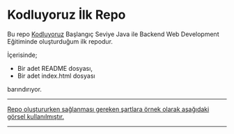 # Kodluyoruz İlk Repo

Bu repo [Kodluyoruz](https://app.patika.dev/feyzameyza) Başlangıç Seviye Java ile Backend Web Development  Eğitiminde oluşturduğum ilk repodur. 

İçerisinde;
- Bir adet README dosyası,
- Bir adet index.html dosyası

barındırıyor.

---

[Repo oluştururken sağlanması gereken şartlara örnek olarak aşağıdaki görsel kullanılmıştır.](https://raw.githubusercontent.com/Kodluyoruz/taskforce/main/git/odev1/figures/github.png)

---